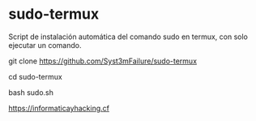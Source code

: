 # sudo-termux
Script de instalación automática del comando sudo en termux, con solo ejecutar un comando.


git clone https://github.com/Syst3mFailure/sudo-termux

cd sudo-termux

bash sudo.sh



https://informaticayhacking.cf
